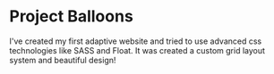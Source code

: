 # Project Balloons

I've created my first adaptive website and tried to use advanced css technologies like SASS and Float. It was created a custom grid layout system and beautiful design!

